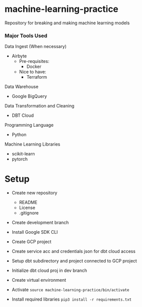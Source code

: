 # machine-learning-practice
Repository for breaking and making machine learning models




### Major Tools Used

Data Ingest (When necessary)
- Airbyte
  - Pre-requisites:
    - Docker
  - Nice to have:
    - Terraform

Data Warehouse 
- Google BigQuery

Data Transformation and Cleaning
- DBT Cloud

Programming Language
- Python

Machine Learning Libraries
- scikit-learn
- pytorch

# Setup
- Create new repository
  - README 
  - License
  - .gitignore
- Create development branch

- Install Google SDK CLI

- Create GCP project
- Create service acc and credentials json for dbt cloud access
  
- Setup dbt subdirectory and project connected to GCP project
- Initialize dbt cloud proj in dev branch

- Create virtual environment
- Activate `source machine-learning-practice/bin/activate`
- Install required libraries `pip3 install -r requirements.txt`